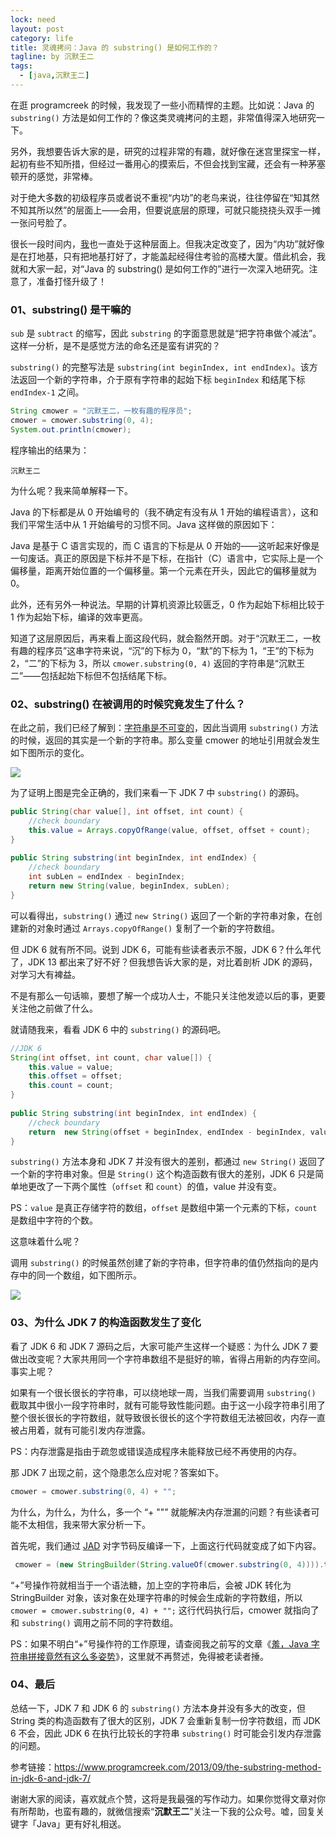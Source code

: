 ```yaml
---
lock: need
layout: post
category: life
title: 灵魂拷问：Java 的 substring() 是如何工作的？
tagline: by 沉默王二
tags: 
  - [java,沉默王二]
---
```


在逛 programcreek 的时候，我发现了一些小而精悍的主题。比如说：Java 的 `substring()` 方法是如何工作的？像这类灵魂拷问的主题，非常值得深入地研究一下。


<!--more-->



另外，我想要告诉大家的是，研究的过程非常的有趣，就好像在迷宫里探宝一样，起初有些不知所措，但经过一番用心的摸索后，不但会找到宝藏，还会有一种茅塞顿开的感觉，非常棒。

对于绝大多数的初级程序员或者说不重视“内功”的老鸟来说，往往停留在“知其然不知其所以然”的层面上——会用，但要说底层的原理，可就只能挠挠头双手一摊一张问号脸了。

很长一段时间内，[我](https://mp.weixin.qq.com/s/feoOINGSyivBO8Z1gaQVOA)也一直处于这种层面上。但我决定改变了，因为“内功”就好像是在打地基，只有把地基打好了，才能盖起经得住考验的高楼大厦。借此机会，我就和大家一起，对“Java 的 substring() 是如何工作的”进行一次深入地研究。注意了，准备打怪升级了！

### 01、substring() 是干嘛的

`sub` 是 `subtract` 的缩写，因此 `substring` 的字面意思就是“把字符串做个减法”。这样一分析，是不是感觉方法的命名还是蛮有讲究的？

`substring()` 的完整写法是 `substring(int beginIndex, int endIndex)`。该方法返回一个新的字符串，介于原有字符串的起始下标 `beginIndex` 和结尾下标 `endIndex-1` 之间。

```java
String cmower = "沉默王二，一枚有趣的程序员";
cmower = cmower.substring(0, 4);
System.out.println(cmower);
```

程序输出的结果为：

```
沉默王二
```

为什么呢？我来简单解释一下。

Java 的下标都是从 0 开始编号的（我不确定有没有从 1 开始的编程语言），这和我们平常生活中从 1 开始编号的习惯不同。Java 这样做的原因如下：

Java 是基于 C 语言实现的，而 C 语言的下标是从 0 开始的——这听起来好像是一句废话。真正的原因是下标并不是下标，在指针（C）语言中，它实际上是一个偏移量，距离开始位置的一个偏移量。第一个元素在开头，因此它的偏移量就为 0。

此外，还有另外一种说法。早期的计算机资源比较匮乏，0 作为起始下标相比较于 1 作为起始下标，编译的效率更高。


知道了这层原因后，再来看上面这段代码，就会豁然开朗。对于“沉默王二，一枚有趣的程序员”这串字符来说，“沉”的下标为 0，“默”的下标为 1，“王”的下标为 2，“二”的下标为 3，所以 `cmower.substring(0, 4)` 返回的字符串是“沉默王二”——包括起始下标但不包括结尾下标。

### 02、substring() 在被调用的时候究竟发生了什么？

在此之前，我们已经了解到：[字符串是不可变的]()，因此当调用 `substring()` 方法的时候，返回的其实是一个新的字符串。那么变量 cmower 的地址引用就会发生如下图所示的变化。


![](http://www.itwanger.com/assets/images/2019/11/java-subtring-1.png)

为了证明上图是完全正确的，我们来看一下 JDK 7 中 `substring()` 的源码。

```java
public String(char value[], int offset, int count) {
	//check boundary
	this.value = Arrays.copyOfRange(value, offset, offset + count);
}
 
public String substring(int beginIndex, int endIndex) {
	//check boundary
	int subLen = endIndex - beginIndex;
	return new String(value, beginIndex, subLen);
}
```

可以看得出，`substring()` 通过 `new String()` 返回了一个新的字符串对象，在创建新的对象时通过 `Arrays.copyOfRange()` 复制了一个新的字符数组。

但 JDK 6 就有所不同。说到 JDK 6，可能有些读者表示不服，JDK 6？什么年代了，JDK 13 都出来了好不好？但我想告诉大家的是，对比着剖析 JDK 的源码，对学习大有裨益。

不是有那么一句话嘛，要想了解一个成功人士，不能只关注他发迹以后的事，更要关注他之前做了什么。

就请随我来，看看 JDK 6 中的 `substring()` 的源码吧。

```java
//JDK 6
String(int offset, int count, char value[]) {
	this.value = value;
	this.offset = offset;
	this.count = count;
}
 
public String substring(int beginIndex, int endIndex) {
	//check boundary
	return  new String(offset + beginIndex, endIndex - beginIndex, value);
}
```

`substring()` 方法本身和 JDK 7 并没有很大的差别，都通过 `new String()` 返回了一个新的字符串对象。但是 `String()` 这个构造函数有很大的差别，JDK 6 只是简单地更改了一下两个属性（`offset` 和 `count`）的值，value 并没有变。

PS：`value` 是真正存储字符的数组，`offset` 是数组中第一个元素的下标，`count` 是数组中字符的个数。

这意味着什么呢？

调用 `substring()` 的时候虽然创建了新的字符串，但字符串的值仍然指向的是内存中的同一个数组，如下图所示。

![](http://www.itwanger.com/assets/images/2019/11/java-subtring-2.png)


### 03、为什么 JDK 7 的构造函数发生了变化

看了 JDK 6 和 JDK 7 源码之后，大家可能产生这样一个疑惑：为什么 JDK 7 要做出改变呢？大家共用同一个字符串数组不是挺好的嘛，省得占用新的内存空间。事实上呢？

如果有一个很长很长的字符串，可以绕地球一周，当我们需要调用 `substring()` 截取其中很小一段字符串时，就有可能导致性能问题。由于这一小段字符串引用了整个很长很长的字符数组，就导致很长很长的这个字符数组无法被回收，内存一直被占用着，就有可能引发内存泄露。

PS：内存泄露是指由于疏忽或错误造成程序未能释放已经不再使用的内存。

那 JDK 7 出现之前，这个隐患怎么应对呢？答案如下。

```java
cmower = cmower.substring(0, 4) + "";
```

为什么，为什么，为什么，多一个 “+ ""” 就能解决内存泄漏的问题？有些读者可能不太相信，我来带大家分析一下。

首先呢，我们通过 [JAD](http://www.itwanger.com/java/2019/10/22/javac-jad.html) 对字节码反编译一下，上面这行代码就变成了如下内容。

```java
 cmower = (new StringBuilder(String.valueOf(cmower.substring(0, 4)))).toString();
```

“+”号操作符就相当于一个语法糖，加上空的字符串后，会被 JDK 转化为 StringBuilder 对象，该对象在处理字符串的时候会生成新的字符数组，所以 `cmower = cmower.substring(0, 4) + "";` 这行代码执行后，cmower 就指向了和 `substring()` 调用之前不同的字符数组。

PS：如果不明白“+”号操作符的工作原理，请查阅我之前写的文章《[羞，Java 字符串拼接竟然有这么多姿势](https://mp.weixin.qq.com/s/doWGxF94sd6V_dSwJMmE-Q)》，这里就不再赘述，免得被老读者捶。

### 04、最后

总结一下，JDK 7 和 JDK 6 的 `substring()` 方法本身并没有多大的改变，但 String 类的构造函数有了很大的区别，JDK 7 会重新复制一份字符数组，而 JDK 6 不会，因此 JDK 6 在执行比较长的字符串 `substring()` 时可能会引发内存泄露的问题。




参考链接：https://www.programcreek.com/2013/09/the-substring-method-in-jdk-6-and-jdk-7/



谢谢大家的阅读，喜欢就点个赞，这将是我最强的写作动力。如果你觉得文章对你有所帮助，也蛮有趣的，就微信搜索“**沉默王二**”关注一下我的公众号。嘘，回复关键字「Java」更有好礼相送。

















